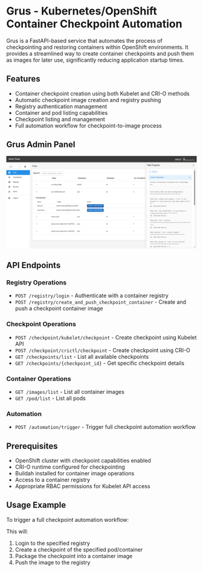 # Grus - Kubernetes/OpenShift Container Checkpoint Automation

Grus is a FastAPI-based service that automates the process of checkpointing and restoring containers within OpenShift environments. It provides a streamlined way to create container checkpoints and push them as images for later use, significantly reducing application startup times.

## Features

- Container checkpoint creation using both Kubelet and CRI-O methods
- Automatic checkpoint image creation and registry pushing
- Registry authentication management
- Container and pod listing capabilities
- Checkpoint listing and management
- Full automation workflow for checkpoint-to-image process


## Grus Admin Panel
![Alt text](./images/grus-admin-panel.png)



## API Endpoints

### Registry Operations
- `POST /registry/login` - Authenticate with a container registry
- `POST /registry/create_and_push_checkpoint_container` - Create and push a checkpoint container image

### Checkpoint Operations
- `POST /checkpoint/kubelet/checkpoint` - Create checkpoint using Kubelet API
- `POST /checkpoint/crictl/checkpoint` - Create checkpoint using CRI-O
- `GET /checkpoints/list` - List all available checkpoints
- `GET /checkpoints/{checkpoint_id}` - Get specific checkpoint details

### Container Operations
- `GET /images/list` - List all container images
- `GET /pod/list` - List all pods

### Automation
- `POST /automation/trigger` - Trigger full checkpoint automation workflow

## Prerequisites

- OpenShift cluster with checkpoint capabilities enabled
- CRI-O runtime configured for checkpointing
- Buildah installed for container image operations
- Access to a container registry
- Appropriate RBAC permissions for Kubelet API access

## Usage Example

To trigger a full checkpoint automation workflow:

This will:
1. Login to the specified registry
2. Create a checkpoint of the specified pod/container
3. Package the checkpoint into a container image
4. Push the image to the registry
